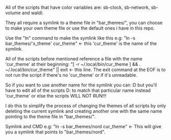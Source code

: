 All of the scripts that have color variables are: sb-clock, sb-network, sb-volume and waldl.

They all require a symlink to a theme file in "bar_themes/", you can choose to make your own theme file
or use the default ones i have in this repo.

Use the "ln" command to make the symlink like this e.g:
  "ln -s  bar_themes/'x_theme'  cur_theme"  <- this 'cur_theme' is the name of the symlink.

All of the scripts before mentioned reference a file with the name 'cur_theme' at their beginning:
  "[ -r ~/.local/bin/cur_theme ] && . ~/.local/bin/cur_theme" || exit <- this line.
  The exit command at the EOF is to not run the script if there's no 'cur_theme' or if it's unreadable.

So if you want to use another name for the symlink you can :D but you'll have to edit all of the scripts D:
to match that particular name instead 'cur_theme' or else the scripts WILL NOT RUN!!!

I do this to simplify the process of changing the themes of all scripts by only deleting the current symlink
and creating another one with the same name pointing to the theme file in "bar_themes/".

Symlink and CMD e.g:
  "ln -s  bar_themes/nord  cur_theme" <- This will give you a symlink that points to "bar_themes/nord".
